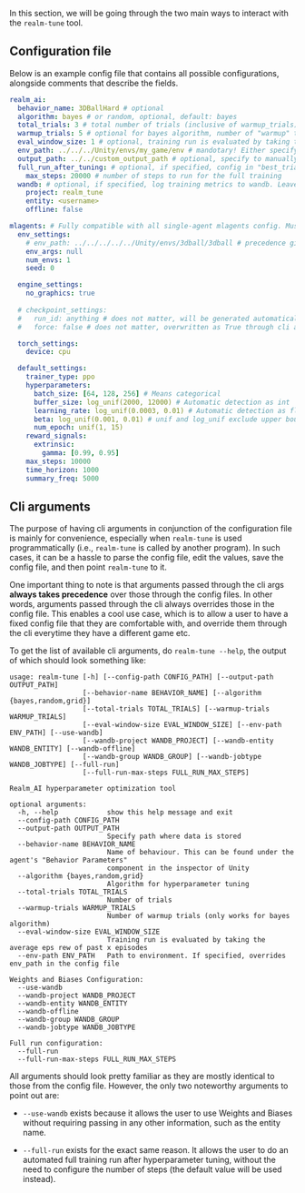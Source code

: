 In this section, we will be going through the two main ways to interact with the `realm-tune` tool.

## Configuration file
Below is an example config file that contains all possible configurations, alongside comments that describe the fields. 

```yaml
realm_ai:
  behavior_name: 3DBallHard # optional
  algorithm: bayes # or random, optional, default: bayes
  total_trials: 3 # total number of trials (inclusive of warmup_trials), optional, default: 5
  warmup_trials: 5 # optional for bayes algorithm, number of "warmup" trials where random hyperparams are used. Ignored for other algorithms. Default val is 5
  eval_window_size: 1 # optional, training run is evaluated by taking the average eps rew of past x episodes. Default val is 1
  env_path: ../../../Unity/envs/my_game/env # mandotary! Either specify here, or under env_path settings below. Setting here takes precedence.
  output_path: ../../custom_output_path # optional, specify to manually specify folder name, or to continue running
  full_run_after_tuning: # optional, if specified, config in "best_trial" folder will be changed to reflect the following settings(i.e., max_steps). Leave it out if no training is to be done after tuning. 
    max_steps: 20000 # number of steps to run for the full training
  wandb: # optional, if specified, log training metrics to wandb. Leave it out if wandb is not to be used.
    project: realm_tune 
    entity: <username>
    offline: false 

mlagents: # Fully compatible with all single-agent mlagents config. Must use default_settings for hyperparameters!
  env_settings:
    # env_path: ../../../../../Unity/envs/3dball/3dball # precedence given to env_path above
    env_args: null
    num_envs: 1
    seed: 0

  engine_settings:
    no_graphics: true
  
  # checkpoint_settings: 
  #   run_id: anything # does not matter, will be generated automatically
  #   force: false # does not matter, overwritten as True through cli argument

  torch_settings:
    device: cpu

  default_settings:
    trainer_type: ppo
    hyperparameters:
      batch_size: [64, 128, 256] # Means categorical
      buffer_size: log_unif(2000, 12000) # Automatic detection as int
      learning_rate: log_unif(0.0003, 0.01) # Automatic detection as float
      beta: log_unif(0.001, 0.01) # unif and log_unif exclude upper bound - [0.001, 0.01)
      num_epoch: unif(1, 15)
    reward_signals:
      extrinsic:
        gamma: [0.99, 0.95]
    max_steps: 10000
    time_horizon: 1000
    summary_freq: 5000
```

## Cli arguments
The purpose of having cli arguments in conjunction of the configuration file is mainly for convenience, especially when `realm-tune` is used programmatically (i.e., `realm-tune` is called by another program). In such cases, it can be a hassle to parse the config file, edit the values, save the config file, and then point `realm-tune` to it. 

One important thing to note is that arguments passed through the cli args **always takes precedence** over those through the config files. In other words, arguments passed through the cli always overrides those in the config file. This enables a cool use case, which is to allow a user to have a fixed config file that they are comfortable with, and override them through the cli everytime they have a different game etc.

To get the list of available cli arguments, do `realm-tune --help`, the output of which should look something like:
```
usage: realm-tune [-h] [--config-path CONFIG_PATH] [--output-path OUTPUT_PATH]
                  [--behavior-name BEHAVIOR_NAME] [--algorithm {bayes,random,grid}]
                  [--total-trials TOTAL_TRIALS] [--warmup-trials WARMUP_TRIALS]
                  [--eval-window-size EVAL_WINDOW_SIZE] [--env-path ENV_PATH] [--use-wandb]
                  [--wandb-project WANDB_PROJECT] [--wandb-entity WANDB_ENTITY] [--wandb-offline]
                  [--wandb-group WANDB_GROUP] [--wandb-jobtype WANDB_JOBTYPE] [--full-run]
                  [--full-run-max-steps FULL_RUN_MAX_STEPS]

Realm_AI hyperparameter optimization tool

optional arguments:
  -h, --help            show this help message and exit
  --config-path CONFIG_PATH
  --output-path OUTPUT_PATH
                        Specify path where data is stored
  --behavior-name BEHAVIOR_NAME
                        Name of behaviour. This can be found under the agent's "Behavior Parameters"
                        component in the inspector of Unity
  --algorithm {bayes,random,grid}
                        Algorithm for hyperparameter tuning
  --total-trials TOTAL_TRIALS
                        Number of trials
  --warmup-trials WARMUP_TRIALS
                        Number of warmup trials (only works for bayes algorithm)
  --eval-window-size EVAL_WINDOW_SIZE
                        Training run is evaluated by taking the average eps rew of past x episodes
  --env-path ENV_PATH   Path to environment. If specified, overrides env_path in the config file

Weights and Biases Configuration:
  --use-wandb
  --wandb-project WANDB_PROJECT
  --wandb-entity WANDB_ENTITY
  --wandb-offline
  --wandb-group WANDB_GROUP
  --wandb-jobtype WANDB_JOBTYPE

Full run configuration:
  --full-run
  --full-run-max-steps FULL_RUN_MAX_STEPS
```

All arguments should look pretty familiar as they are mostly identical to those from the config file. However, the only two noteworthy arguments to point out are:

- `--use-wandb` exists because it allows the user to use Weights and Biases without requiring passing in any other information, such as the entity name.

- `--full-run` exists for the exact same reason. It allows the user to do an automated full training run after hyperparameter tuning, without the need to configure the number of steps (the default value will be used instead).